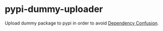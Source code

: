 # pypi-dummy-uploader
Upload dummy package to pypi in order to avoid [Dependency Confusion](https://medium.com/@alex.birsan/dependency-confusion-4a5d60fec610).
